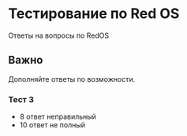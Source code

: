 # Тестирование по Red OS
Ответы на вопросы по RedOS

## Важно
Дополняйте ответы по возможности.

### Тест 3
- 8 ответ неправильный
- 10 ответ не полный
